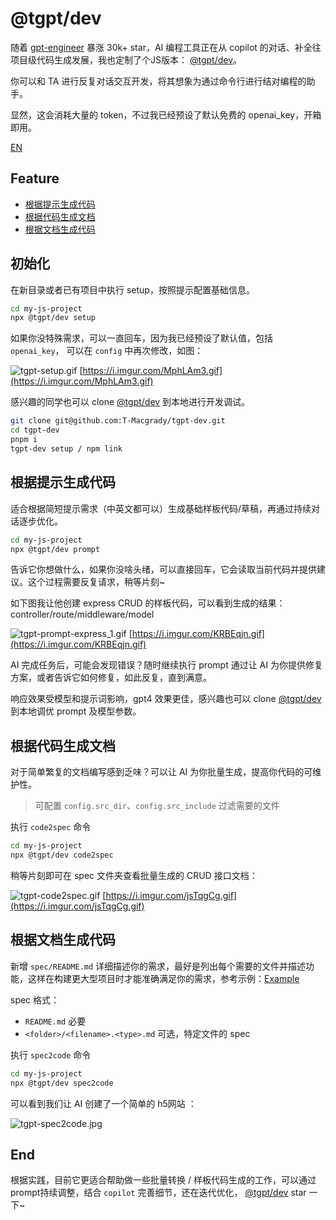# @tgpt/dev

随着 [gpt-engineer](https://github.com/AntonOsika/gpt-engineer) 暴涨 30k+ star，AI 编程工具正在从 copilot 的对话、补全往项目级代码生成发展，我也定制了个JS版本： [@tgpt/dev](https://github.com/T-Macgrady/tgpt-dev)。

你可以和 TA 进行反复对话交互开发，将其想象为通过命令行进行结对编程的助手。

显然，这会消耗大量的 token，不过我已经预设了默认免费的 openai_key，开箱即用。

[EN](./README_EN.md)

## Feature

- [根据提示生成代码](#根据提示生成代码)
- [根据代码生成文档](#根据代码生成文档)
- [根据文档生成代码](#根据文档生成代码)

## 初始化

在新目录或者已有项目中执行 setup，按照提示配置基础信息。

```bash
cd my-js-project
npx @tgpt/dev setup
```

如果你没特殊需求，可以一直回车，因为我已经预设了默认值，包括`openai_key`， 可以在 `config` 中再次修改，如图：

![tgpt-setup.gif](https://i.imgur.com/MphLAm3.gif)
[https://i.imgur.com/MphLAm3.gif](https://i.imgur.com/MphLAm3.gif)

感兴趣的同学也可以 clone [@tgpt/dev](https://github.com/T-Macgrady/tgpt-dev) 到本地进行开发调试。

```bash
git clone git@github.com:T-Macgrady/tgpt-dev.git
cd tgpt-dev
pnpm i
tgpt-dev setup / npm link
```

## 根据提示生成代码

适合根据简短提示需求（中英文都可以）生成基础样板代码/草稿，再通过持续对话逐步优化。

```bash
cd my-js-project
npx @tgpt/dev prompt
```

告诉它你想做什么，如果你没啥头绪，可以直接回车，它会读取当前代码并提供建议。这个过程需要反复请求，稍等片刻~

如下图我让他创建 express CRUD 的样板代码，可以看到生成的结果：controller/route/middleware/model

![tgpt-prompt-express_1.gif](https://i.imgur.com/KRBEqjn.gif)
[https://i.imgur.com/KRBEqjn.gif](https://i.imgur.com/KRBEqjn.gif)

AI 完成任务后，可能会发现错误？随时继续执行 prompt 通过让 AI 为你提供修复方案，或者告诉它如何修复，如此反复，直到满意。

响应效果受模型和提示词影响，gpt4 效果更佳，感兴趣也可以 clone [@tgpt/dev](https://github.com/T-Macgrady/tgpt-dev) 到本地调优 prompt 及模型参数。

## 根据代码生成文档

对于简单繁复的文档编写感到乏味？可以让 AI 为你批量生成，提高你代码的可维护性。

> 可配置 `config.src_dir`、`config.src_include` 过滤需要的文件

执行 `code2spec` 命令

```bash
cd my-js-project
npx @tgpt/dev code2spec
```

稍等片刻即可在 spec 文件夹查看批量生成的 CRUD 接口文档：

![tgpt-code2spec.gif](https://i.imgur.com/jsTqgCg.gif)
[https://i.imgur.com/jsTqgCg.gif](https://i.imgur.com/jsTqgCg.gif)

## 根据文档生成代码

新增 `spec/README.md` 详细描述你的需求，最好是列出每个需要的文件并描述功能，这样在构建更大型项目时才能准确满足你的需求，参考示例：[Example](https://github.com/T-Macgrady/tgpt-dev/tree/main/packages/dev/example/pokedex/spec)

spec 格式：

- `README.md` 必要
- `<folder>/<filename>.<type>.md` 可选，特定文件的 spec

执行 `spec2code` 命令

```bash
cd my-js-project
npx @tgpt/dev spec2code
```

可以看到我们让 AI 创建了一个简单的 h5网站 ：

![tgpt-spec2code.jpg](https://p9-juejin.byteimg.com/tos-cn-i-k3u1fbpfcp/57d887a424f8424b83a77c945361d802~tplv-k3u1fbpfcp-watermark.image?)

## End

根据实践，目前它更适合帮助做一些批量转换 / 样板代码生成的工作，可以通过prompt持续调整，结合 `copilot` 完善细节，还在迭代优化， [@tgpt/dev](https://github.com/T-Macgrady/tgpt-dev) star 一下~
